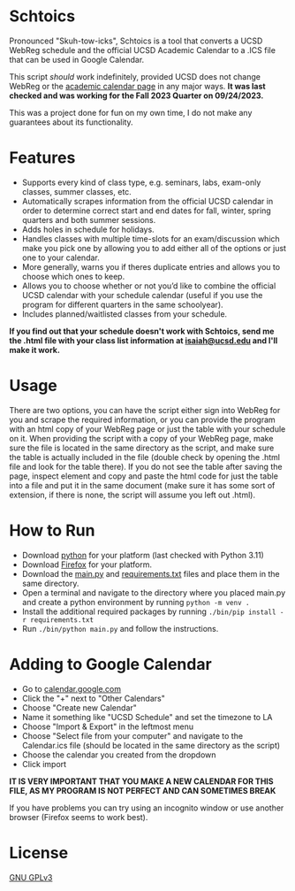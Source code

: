 
# Schtoics
Pronounced "Skuh-tow-icks", Schtoics is a tool that converts a UCSD WebReg schedule and the official UCSD Academic Calendar to a .ICS file that can be used in Google Calendar.

This script *should* work indefinitely, provided UCSD does not change WebReg or the [academic calendar page](https://blink.ucsd.edu/instructors/resources/academic/calendars/2020.html) in any major ways. **It was last checked and was working for the Fall 2023 Quarter on 09/24/2023.**

This was a project done for fun on my own time, I do not make any guarantees about its functionality.

# Features
 - Supports every kind of class type, e.g. seminars, labs, exam-only classes, summer classes, etc.
 - Automatically scrapes information from the official UCSD calendar in order to determine correct start and end dates for fall, winter, spring quarters and both summer sessions.
 - Adds holes in schedule for holidays.
 - Handles classes with multiple time-slots for an exam/discussion which make you pick one by allowing you to add either all of the options or just one to your calendar.
 - More generally, warns you if theres duplicate entries and allows you to choose which ones to keep.
 - Allows you to choose whether or not you’d like to combine the official UCSD calendar with your schedule calendar (useful if you use the program for different quarters in the same schoolyear).
 - Includes planned/waitlisted classes from your schedule.

**If you find out that your schedule doesn't work with Schtoics, send me the .html file with your class list information at isaiah@ucsd.edu and I'll make it work.**

# Usage

There are two options, you can have the script either sign into WebReg for you and scrape the required information, or you can provide the program with an html copy of your WebReg page or just the table with your schedule on it. When providing the script with a copy of your WebReg page, make sure the file is located in the same directory as the script, and make sure the table is actually included in the file (double check by opening the .html file and look for the table there). If you do not see the table after saving the page, inspect element and copy and paste the html code for just the table into a file and put it in the same document (make sure it has some sort of extension, if there is none, the script will assume you left out .html).

# How to Run

 - Download [python](https://www.python.org/downloads/) for your platform (last checked with Python 3.11)
 - Download [Firefox](https://www.mozilla.org/en-US/firefox/new/) for your platform.
 - Download the [main.py](https://github.com/isaiahtx/Schtoics/blob/master/main.py) and [requirements.txt](https://github.com/isaiahtx/Schtoics/blob/master/requirements.txt) files and place them in the same directory.
 - Open a terminal and navigate to the directory where you placed main.py and create a python environment by running `python -m venv .`
 - Install the additional required packages by running `./bin/pip install -r requirements.txt`
 - Run `./bin/python main.py` and follow the instructions.

# Adding to Google Calendar
* Go to [calendar.google.com](https://calendar.google.com/)
* Click the "+" next to "Other Calendars"
* Choose "Create new Calendar"
* Name it something like "UCSD Schedule" and set the timezone to LA
* Choose "Import & Export" in the leftmost menu
* Choose "Select file from your computer" and navigate to the Calendar.ics file (should be located in the same directory as the script)
* Choose the calendar you created from the dropdown
* Click import

**IT IS VERY IMPORTANT THAT YOU MAKE A NEW CALENDAR FOR THIS FILE, AS MY PROGRAM IS NOT PERFECT AND CAN SOMETIMES BREAK**

If you have problems you can try using an incognito window or use another browser (Firefox seems to work best).

# License
[GNU GPLv3](https://choosealicense.com/licenses/gpl-3.0/)
